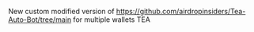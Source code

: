New custom modified version of https://github.com/airdropinsiders/Tea-Auto-Bot/tree/main for multiple wallets TEA
